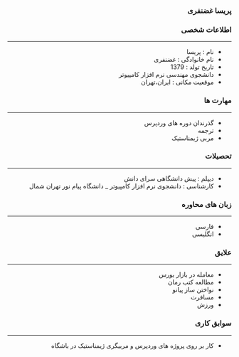 <style type="text/css">
body{
 direction:rtl;
}
</style>
### پریسا غضنفری

### اطلاعات شخصی

---
+ نام : پریسا
+ نام خانوادگی : غضنفری
+ تاریخ تولد : 1379
+ دانشجوی مهندسی نرم افزار کامپیوتر 
+ موقعیت مکانی : ایران،تهران


### مهارت ها

---
+ گذرندان دوره های وردپرس
+ ترجمه
+ مربی ژیمناستیک

### تحصیلات

---
+ دیپلم : پیش دانشگاهی سرای دانش
+ کارشناسی : دانشجوی نرم افزار کامپیوتر 
_ دانشگاه پیام نور تهران شمال 

### زبان های محاوره

---
+ فارسی
+ انگلیسی

### علایق

---
+ معامله در بازار بورس  
+ مطالعه کتب رمان
+ نواختن ساز پیانو
+ مسافرت
+ ورزش 

### سوابق کاری

---
+ کار بر روی پروژه های وردپرس و مربیگری ژیمناستیک در باشگاه



